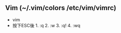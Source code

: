 ## Vim (~/.vim/colors   /etc/vim/vimrc) 
- vim
- 按下ESC後 1. :q 
            2. :w
            3. :q!
            4. :wq
